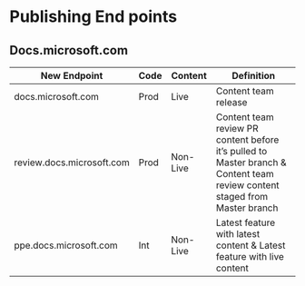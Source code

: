# Publishing End points

## Docs.microsoft.com

New Endpoint | Code	| Content |	Definition
-------------|------|---------|-----------
docs.microsoft.com	| Prod | Live | Content team release
review.docs.microsoft.com | Prod| Non-Live | Content team review PR content before it’s pulled to Master branch & Content team review content staged from Master branch
ppe.docs.microsoft.com	| Int | Non-Live | Latest feature with latest content & Latest feature with live content
